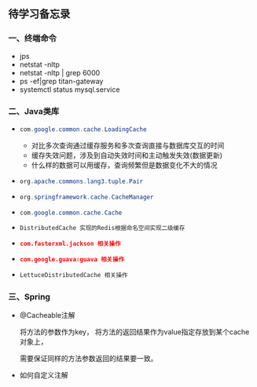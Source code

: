 ## 待学习备忘录

### 一、终端命令

- jps
- netstat -nltp 
- netstat -nltp | grep 6000
- ps -ef|grep titan-gateway
- systemctl status mysql.service

### 二、Java类库

- ```java
  com.google.common.cache.LoadingCache
  ```

  - 对比多次查询通过缓存服务和多次查询直接与数据库交互的时间
  - 缓存失效问题，涉及到自动失效时间和主动触发失效(数据更新)
  - 什么样的数据可以用缓存，查询频繁但是数据变化不大的情况

- ```java
  org.apache.commons.lang3.tuple.Pair
  ```
  
- ```java
  org.springframework.cache.CacheManager
  ```

- ```java
  com.google.common.cache.Cache
  ```

- ```java
  DistributedCache 实现的Redis根据命名空间实现二级缓存
  ```

- ```json
  com.fasterxml.jackson 相关操作
  ```

- ```json
  com.google.guava:guava 相关操作
  ```

- ```java
  LettuceDistributedCache 相关操作
  ```

  

### 三、Spring

- @Cacheable注解

  将方法的参数作为key， 将方法的返回结果作为value指定存放到某个cache对象上，

  需要保证同样的方法参数返回的结果要一致。

- 如何自定义注解

